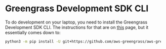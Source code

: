 # Greengrass Development SDK CLI

To do development on your laptop, you need to install the Greengrass Development SDK CLI. The instructions for that are on [this](https://docs.aws.amazon.com/greengrass/v2/developerguide/greengrass-development-kit-cli.html) page, but it essentially comes down to:


```bash
python3 -m pip install -U git+https://github.com/aws-greengrass/aws-greengrass-gdk-cli.git@v1.1.0
```
